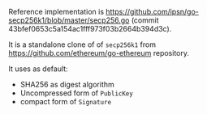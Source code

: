 Reference implementation is 
https://github.com/ipsn/go-secp256k1/blob/master/secp256.go
(commit
43bfef0653c5a154ac1fff973f03b2664b394d3c).

It is a standalone clone of of `secp256k1` from https://github.com/ethereum/go-ethereum repository.

It uses as default:
 - SHA256 as digest algorithm
 - Uncompressed form of `PublicKey`
 - compact form of `Signature`
